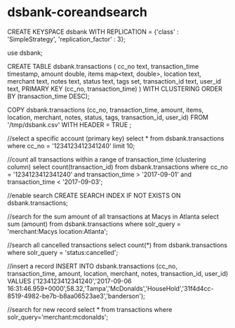 # dsbank-coreandsearch


CREATE KEYSPACE dsbank WITH REPLICATION = {'class' : 'SimpleStrategy', 'replication_factor' : 3};

use dsbank;

CREATE TABLE dsbank.transactions (
    cc_no text,
    transaction_time timestamp,
    amount double,
    items map<text, double>,
    location text,
    merchant text,
    notes text,
    status text,
    tags set<text>,
    transaction_id text,
    user_id text,
    PRIMARY KEY (cc_no, transaction_time)
) WITH CLUSTERING ORDER BY (transaction_time DESC);

COPY dsbank.transactions (cc_no, transaction_time, amount, items, location, merchant, notes, status, tags, transaction_id, user_id) FROM '/tmp/dsbank.csv' WITH HEADER = TRUE ;

//select a specific account (primary key)
select * from dsbank.transactions where cc_no = '1234123412341240' limit 10;

//count all transactions within a range of transaction_time (clustering column)
select count(transaction_id) from dsbank.transactions where cc_no = '1234123412341240' and transaction_time > '2017-09-01' and transaction_time < '2017-09-03';

//enable search
CREATE SEARCH INDEX IF NOT EXISTS ON dsbank.transactions;

//search for the sum amount of all transactions at Macys in Atlanta
select sum (amount) from dsbank.transactions where solr_query = 'merchant:Macys location:Atlanta';

//search all cancelled transactions
select count(*) from dsbank.transactions where solr_query = 'status:cancelled';

//insert a record
INSERT INTO dsbank.transactions (cc_no, transaction_time, amount, location, merchant, notes, transaction_id, user_id)
  VALUES ('1234123412341240','2017-09-06 16:31:46.959+0000',58.32,'Tampa','McDonalds','HouseHold','31f4d4cc-8519-4982-be7b-b8aa06523ae3','banderson');

//search for new record
select * from transactions where solr_query='merchant:mcdonalds';










